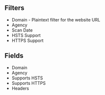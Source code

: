 ## Filters

* Domain - Plaintext filter for the website URL
* Agency 
* Scan Date 
* HSTS Support
* HTTPS Support 


## Fields 

* Domain 
* Agency
* Supports HSTS
* Supports HTTPS
* Headers
